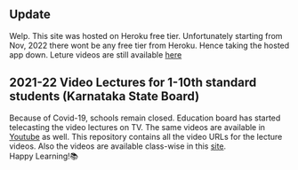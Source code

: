 ## Update
Welp. This site was hosted on Heroku free tier. Unfortunately starting from Nov, 2022 there wont be any free tier from Heroku. Hence taking the hosted app down. Leture videos are still available [here](./data/data.json)


## 2021-22 Video Lectures for 1-10th standard students (Karnataka State Board)
Because of Covid-19, schools remain closed. Education board has started telecasting the video lectures on TV. The same videos are available in [Youtube](https://www.youtube.com/user/ddkbengaluru) as well. 
This repository contains all the video URLs for the lecture videos. Also the videos are available class-wise in this [site]().
</br>Happy Learning!📚
